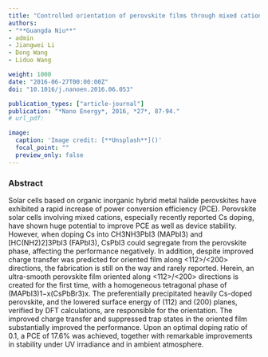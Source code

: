 ```yaml
---
title: "Controlled orientation of perovskite films through mixed cations toward high performance perovskite solar cells"
authors:
- "**Guangda Niu**"
- admin
- Jiangwei Li
- Dong Wang
- Liduo Wang

weight: 1000
date: "2016-06-27T00:00:00Z"
doi: "10.1016/j.nanoen.2016.06.053"

publication_types: ["article-journal"]
publication: "*Nano Energy*, 2016, *27*, 87-94."
# url_pdf: 

image:
  caption: 'Image credit: [**Unsplash**]()'
  focal_point: ""
  preview_only: false
---
```


### Abstract 

Solar cells based on organic inorganic hybrid metal halide perovskites have exhibited a rapid increase of power conversion efficiency (PCE). Perovskite solar cells involving mixed cations, especially recently reported Cs doping, have shown huge potential to improve PCE as well as device stability. However, when doping Cs into CH3NH3PbI3 (MAPbI3) and [HC(NH2)2]3PbI3 (FAPbI3), CsPbI3 could segregate from the perovskite phase, affecting the performance negatively. In addition, despite improved charge transfer was predicted for oriented film along <112>/<200> directions, the fabrication is still on the way and rarely reported. Herein, an ultra-smooth perovskite film oriented along <112>/<200> directions is created for the first time, with a homogeneous tetragonal phase of (MAPbI3)1−x(CsPbBr3)x. The preferentially precipitated heavily Cs-doped perovskite, and the lowered surface energy of (112) and (200) planes, verified by DFT calculations, are responsible for the orientation. The improved charge transfer and suppressed trap states in the oriented film substantially improved the performance. Upon an optimal doping ratio of 0.1, a PCE of 17.6% was achieved, together with remarkable improvements in stability under UV irradiance and in ambient atmosphere.
